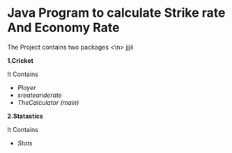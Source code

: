 # Java Program to calculate Strike rate And Economy Rate
The Project contains two packages 
<\n> jjjii
  
**1.Cricket**

It Contains

* _Player_   
* _sreateanderate_
* _TheCalculator (main)_ 

**2.Statastics**

It Contains

* _Stats_


